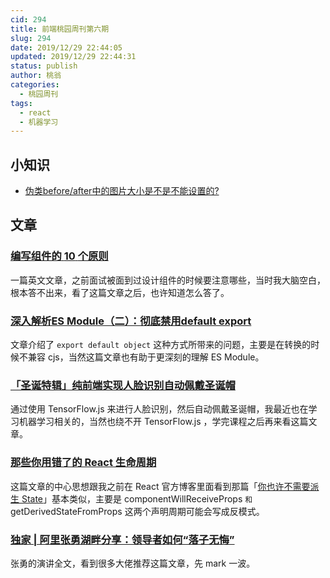 ```yaml
---
cid: 294
title: 前端桃园周刊第六期
slug: 294
date: 2019/12/29 22:44:05
updated: 2019/12/29 22:44:31
status: publish
author: 桃翁
categories: 
  - 桃园周刊
tags: 
  - react
  - 机器学习
---
```



## 小知识

- [伪类before/after中的图片大小是不是不能设置的?](https://segmentfault.com/q/1010000004569689)

## 文章

### [**编写组件的** **10** **个原则**](https://dev.to/selbekk/the-10-component-commandments-2a7f)

一篇英文文章，之前面试被面到过设计组件的时候要注意哪些，当时我大脑空白，根本答不出来，看了这篇文章之后，也许知道怎么答了。

### [深入解析ES Module（二）：彻底禁用default export](https://zhuanlan.zhihu.com/p/97335917)

文章介绍了 `export default object` 这种方式所带来的问题，主要是在转换的时候不兼容 cjs，当然这篇文章也有助于更深刻的理解 ES Module。

### [「圣诞特辑」纯前端实现人脸识别自动佩戴圣诞帽](https://mp.weixin.qq.com/s/2FNYzZMyKc7ryhtgbQzHtw)

通过使用 TensorFlow.js 来进行人脸识别，然后自动佩戴圣诞帽，我最近也在学习机器学习相关的，当然也绕不开 TensorFlow.js ，学完课程之后再来看这篇文章。

### [那些你用错了的 React 生命周期](https://mp.weixin.qq.com/s/jzY7wcPit7-tY8BTuA4Cnw)

这篇文章的中心思想跟我之前在 React 官方博客里面看到那篇「[你也许不需要派生 State](https://zh-hans.reactjs.org/blog/2018/06/07-you-probably-dont-need-derived-state.html)」基本类似，主要是 componentWillReceiveProps ` 和 `getDerivedStateFromProps 这两个声明周期可能会写成反模式。

### [独家 | 阿里张勇湖畔分享：领导者如何“落子无悔”](https://mp.weixin.qq.com/s/lBZjppE5cwvNs9EfVHcTgg)

张勇的演讲全文，看到很多大佬推荐这篇文章，先 mark 一波。

